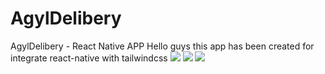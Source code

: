 # AgylDelibery
AgylDelibery - React Native APP
Hello guys this app has been created for integrate react-native with tailwindcss
<img src="https://res.cloudinary.com/dx6ucne8o/image/upload/v1660383415/AGYL-DELIVERY/Screenshot_2022-08-13-04-25-40-419_host.exp.exponent_zf0ecb.jpg" max-widht="200px"/>
<img src="https://res.cloudinary.com/dx6ucne8o/image/upload/v1660383411/AGYL-DELIVERY/Screenshot_2022-08-13-04-25-45-793_host.exp.exponent_m5vftv.jpg" widht="600px"/>
<img src="https://res.cloudinary.com/dx6ucne8o/image/upload/v1660383397/AGYL-DELIVERY/Screenshot_2022-08-13-04-25-52-600_host.exp.exponent_ldgssy.jpg" widht="600px"/>
